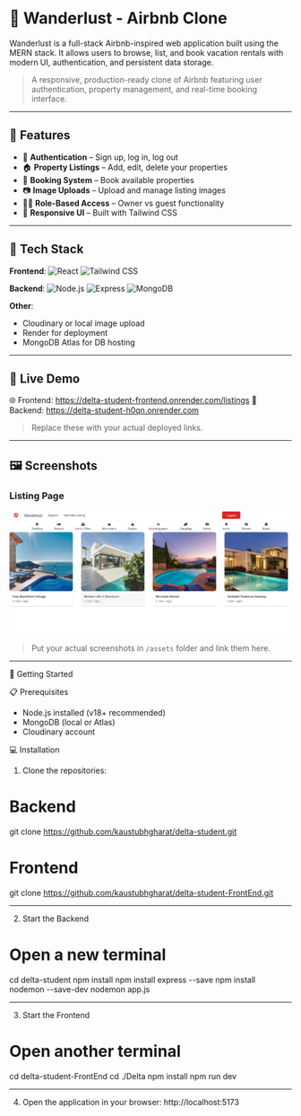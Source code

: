 # 🏡 Wanderlust - Airbnb Clone

Wanderlust is a full-stack Airbnb-inspired web application built using the MERN stack. It allows users to browse, list, and book vacation rentals with modern UI, authentication, and persistent data storage.

> A responsive, production-ready clone of Airbnb featuring user authentication, property management, and real-time booking interface.

---

## 🚀 Features

- 🔐 **Authentication** – Sign up, log in, log out 
- 🏠 **Property Listings** – Add, edit, delete your properties
- 📅 **Booking System** – Book available properties
- 📷 **Image Uploads** – Upload and manage listing images
- 🧑‍💻 **Role-Based Access** – Owner vs guest functionality
- 🎨 **Responsive UI** – Built with Tailwind CSS

---

## 🧰 Tech Stack

**Frontend**:
![React](https://img.shields.io/badge/React-20232A?style=flat&logo=react)
![Tailwind CSS](https://img.shields.io/badge/TailwindCSS-38B2AC?style=flat&logo=tailwind-css)

**Backend**:
![Node.js](https://img.shields.io/badge/Node.js-339933?style=flat&logo=node.js)
![Express](https://img.shields.io/badge/Express-000000?style=flat&logo=express)
![MongoDB](https://img.shields.io/badge/MongoDB-47A248?style=flat&logo=mongodb)

**Other**:
- Cloudinary or local image upload
- Render for deployment
- MongoDB Atlas for DB hosting

---

## 🔗 Live Demo

🌐 Frontend: https://delta-student-frontend.onrender.com/listings
📡 Backend: https://delta-student-h0qn.onrender.com

> Replace these with your actual deployed links.

---

## 🖼️ Screenshots


### Listing Page
![Listing](./src/assets/homepage.png)


> Put your actual screenshots in `/assets` folder and link them here.

---


🚀 Getting Started

📋 Prerequisites
- Node.js installed (v18+ recommended)
- MongoDB (local or Atlas)
- Cloudinary account

💻 Installation

1. Clone the repositories:

# Backend
git clone https://github.com/kaustubhgharat/delta-student.git

# Frontend
git clone https://github.com/kaustubhgharat/delta-student-FrontEnd.git

--------------------------------------------------

2. Start the Backend

# Open a new terminal
cd delta-student
npm install
npm install express --save
npm install nodemon --save-dev
nodemon app.js

--------------------------------------------------

3. Start the Frontend

# Open another terminal
cd delta-student-FrontEnd
cd ./Delta
npm install
npm run dev

--------------------------------------------------

4. Open the application in your browser:
http://localhost:5173

